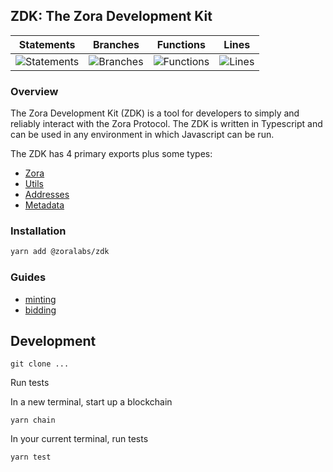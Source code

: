## ZDK: The Zora Development Kit

| Statements                                                                    | Branches                                                                    | Functions                                                               | Lines                                                                    |
| ----------------------------------------------------------------------------- | --------------------------------------------------------------------------- | ----------------------------------------------------------------------- | ------------------------------------------------------------------------ |
| ![Statements](https://img.shields.io/badge/Coverage-95.13%25-brightgreen.svg) | ![Branches](https://img.shields.io/badge/Coverage-94.87%25-brightgreen.svg) | ![Functions](https://img.shields.io/badge/Coverage-89.61%25-yellow.svg) | ![Lines](https://img.shields.io/badge/Coverage-95.95%25-brightgreen.svg) |

### Overview

The Zora Development Kit (ZDK) is a tool for developers to simply and reliably interact with the Zora Protocol.
The ZDK is written in Typescript and can be used in any environment in which Javascript can be run.

The ZDK has 4 primary exports plus some types:

- [Zora](docs/zora.md)
- [Utils](docs/utils.md)
- [Addresses](docs/addresses.md)
- [Metadata](docs/metadata.md)

### Installation

```bash
yarn add @zoralabs/zdk
```

### Guides

- [minting](docs/minting.md)
- [bidding](docs/bidding.md)

## Development

`git clone ...`

Run tests

In a new terminal, start up a blockchain

`yarn chain`

In your current terminal, run tests

`yarn test`
